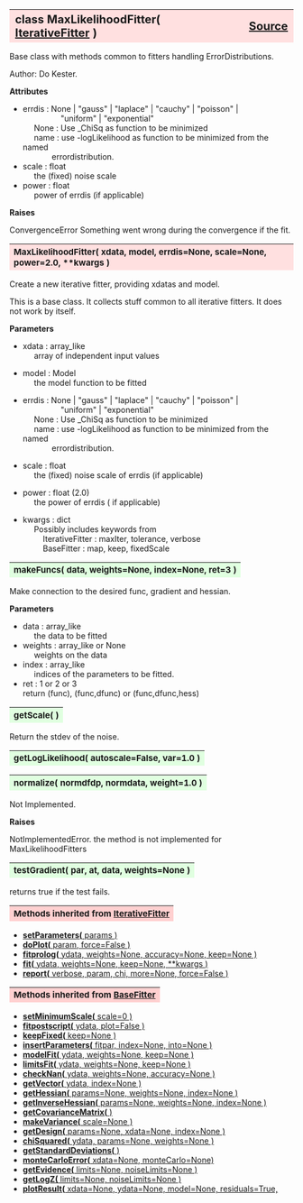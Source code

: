 ---
---
<br><br>

<a name="MaxLikelihoodFitter"></a>
<table><thead style="background-color:#FFE0E0; width:100%; font-size:20px"><tr><th style="text-align:left">
<strong>class MaxLikelihoodFitter(</strong> <a href="./IterativeFitter.html">IterativeFitter</a> )</th><th style="text-align:right"><a href=https://github.com/dokester/BayesicFitting/blob/master/BayesicFitting/source/MaxLikelihoodFitter.py target=_blank>Source</a></th></tr></thead></table>
<p>

Base class with methods common to fitters handling ErrorDistributions.

Author:      Do Kester.

<b>Attributes</b>

* errdis  :  None | "gauss" | "laplace" | "cauchy" | "poisson" |<br>
&nbsp;&nbsp;&nbsp;&nbsp;&nbsp;&nbsp;&nbsp;&nbsp;&nbsp;&nbsp;&nbsp;&nbsp;&nbsp;&nbsp;&nbsp;&nbsp; "uniform" | "exponential"<br>
&nbsp;&nbsp;&nbsp;&nbsp; None : Use _ChiSq as function to be minimized<br>
&nbsp;&nbsp;&nbsp;&nbsp; name : use -logLikelihood as function to be minimized from the named<br>
&nbsp;&nbsp;&nbsp;&nbsp;&nbsp;&nbsp;&nbsp;&nbsp;&nbsp;&nbsp;&nbsp;&nbsp; errordistribution.<br>
* scale  :  float<br>
&nbsp;&nbsp;&nbsp;&nbsp; the (fixed) noise scale<br>
* power  :  float<br>
&nbsp;&nbsp;&nbsp;&nbsp; power of errdis (if applicable)<br>

<b>Raises</b>

ConvergenceError    Something went wrong during the convergence if the fit.


<a name="MaxLikelihoodFitter"></a>
<table><thead style="background-color:#FFE0E0; width:100%; font-size:15px"><tr><th style="text-align:left">
<strong>MaxLikelihoodFitter(</strong> xdata, model, errdis=None, scale=None, power=2.0,
 **kwargs )
</th></tr></thead></table>
<p>

Create a new iterative fitter, providing xdatas and model.

This is a base class. It collects stuff common to all iterative fitters.
It does not work by itself.

<b>Parameters</b>

* xdata  :  array_like<br>
&nbsp;&nbsp;&nbsp;&nbsp; array of independent input values<br>
* model  :  Model<br>
&nbsp;&nbsp;&nbsp;&nbsp; the model function to be fitted<br>

* errdis  :  None | "gauss" | "laplace" | "cauchy" | "poisson" |<br>
&nbsp;&nbsp;&nbsp;&nbsp;&nbsp;&nbsp;&nbsp;&nbsp;&nbsp;&nbsp;&nbsp;&nbsp;&nbsp;&nbsp;&nbsp;&nbsp; "uniform" | "exponential"<br>
&nbsp;&nbsp;&nbsp;&nbsp; None : Use _ChiSq as function to be minimized<br>
&nbsp;&nbsp;&nbsp;&nbsp; name : use -logLikelihood as function to be minimized from the named<br>
&nbsp;&nbsp;&nbsp;&nbsp;&nbsp;&nbsp;&nbsp;&nbsp;&nbsp;&nbsp;&nbsp;&nbsp; errordistribution.<br>
* scale  :  float<br>
&nbsp;&nbsp;&nbsp;&nbsp; the (fixed) noise scale of errdis (if applicable)<br>
* power  :  float (2.0)<br>
&nbsp;&nbsp;&nbsp;&nbsp; the power of errdis ( if applicable)<br>
* kwargs  :  dict<br>
&nbsp;&nbsp;&nbsp;&nbsp; Possibly includes keywords from<br>
&nbsp;&nbsp;&nbsp;&nbsp;&nbsp;&nbsp;&nbsp;&nbsp; IterativeFitter :       maxIter, tolerance, verbose<br>
&nbsp;&nbsp;&nbsp;&nbsp;&nbsp;&nbsp;&nbsp;&nbsp; BaseFitter :            map, keep, fixedScale<br>


<a name="makeFuncs"></a>
<table><thead style="background-color:#E0FFE0; width:100%; font-size:15px"><tr><th style="text-align:left">
<strong>makeFuncs(</strong> data, weights=None, index=None, ret=3 ) 
</th></tr></thead></table>
<p>

Make connection to the desired func, gradient and hessian.

<b>Parameters</b>

* data  :  array_like<br>
&nbsp;&nbsp;&nbsp;&nbsp; the data to be fitted<br>
* weights  :  array_like or None<br>
&nbsp;&nbsp;&nbsp;&nbsp; weights on the data<br>
* index  :  array_like<br>
&nbsp;&nbsp;&nbsp;&nbsp; indices of the parameters to be fitted.<br>
* ret  :  1 or 2 or 3<br>
    return (func), (func,dfunc) or (func,dfunc,hess)

<a name="getScale"></a>
<table><thead style="background-color:#E0FFE0; width:100%; font-size:15px"><tr><th style="text-align:left">
<strong>getScale(</strong> ) 
</th></tr></thead></table>
<p>

Return the stdev of the noise.

<a name="getLogLikelihood"></a>
<table><thead style="background-color:#E0FFE0; width:100%; font-size:15px"><tr><th style="text-align:left">
<strong>getLogLikelihood(</strong> autoscale=False, var=1.0 ) 
</th></tr></thead></table>
<p>
<a name="normalize"></a>
<table><thead style="background-color:#E0FFE0; width:100%; font-size:15px"><tr><th style="text-align:left">
<strong>normalize(</strong> normdfdp, normdata, weight=1.0 ) 
</th></tr></thead></table>
<p>

Not Implemented.

<b>Raises</b>

NotImplementedError.
the method is not implemented for MaxLikelihoodFitters


<a name="testGradient"></a>
<table><thead style="background-color:#E0FFE0; width:100%; font-size:15px"><tr><th style="text-align:left">
<strong>testGradient(</strong> par, at, data, weights=None )
</th></tr></thead></table>
<p>

returns true if the test fails.


<table><thead style="background-color:#FFD0D0; width:100%; font-size:15px"><tr><th style="text-align:left">
<strong>Methods inherited from</strong> <a href="./IterativeFitter.html">IterativeFitter</a></th></tr></thead></table>


* [<strong>setParameters(</strong> params )](./IterativeFitter.md#setParameters)
* [<strong>doPlot(</strong> param, force=False )](./IterativeFitter.md#doPlot)
* [<strong>fitprolog(</strong> ydata, weights=None, accuracy=None, keep=None ) ](./IterativeFitter.md#fitprolog)
* [<strong>fit(</strong> ydata, weights=None, keep=None, **kwargs )](./IterativeFitter.md#fit)
* [<strong>report(</strong> verbose, param, chi, more=None, force=False ) ](./IterativeFitter.md#report)


<table><thead style="background-color:#FFD0D0; width:100%; font-size:15px"><tr><th style="text-align:left">
<strong>Methods inherited from</strong> <a href="./BaseFitter.html">BaseFitter</a></th></tr></thead></table>


* [<strong>setMinimumScale(</strong> scale=0 ) ](./BaseFitter.md#setMinimumScale)
* [<strong>fitpostscript(</strong> ydata, plot=False ) ](./BaseFitter.md#fitpostscript)
* [<strong>keepFixed(</strong> keep=None ) ](./BaseFitter.md#keepFixed)
* [<strong>insertParameters(</strong> fitpar, index=None, into=None ) ](./BaseFitter.md#insertParameters)
* [<strong>modelFit(</strong> ydata, weights=None, keep=None )](./BaseFitter.md#modelFit)
* [<strong>limitsFit(</strong> ydata, weights=None, keep=None ) ](./BaseFitter.md#limitsFit)
* [<strong>checkNan(</strong> ydata, weights=None, accuracy=None )](./BaseFitter.md#checkNan)
* [<strong>getVector(</strong> ydata, index=None )](./BaseFitter.md#getVector)
* [<strong>getHessian(</strong> params=None, weights=None, index=None )](./BaseFitter.md#getHessian)
* [<strong>getInverseHessian(</strong> params=None, weights=None, index=None )](./BaseFitter.md#getInverseHessian)
* [<strong>getCovarianceMatrix(</strong> )](./BaseFitter.md#getCovarianceMatrix)
* [<strong>makeVariance(</strong> scale=None )](./BaseFitter.md#makeVariance)
* [<strong>getDesign(</strong> params=None, xdata=None, index=None )](./BaseFitter.md#getDesign)
* [<strong>chiSquared(</strong> ydata, params=None, weights=None )](./BaseFitter.md#chiSquared)
* [<strong>getStandardDeviations(</strong> )](./BaseFitter.md#getStandardDeviations)
* [<strong>monteCarloError(</strong> xdata=None, monteCarlo=None)](./BaseFitter.md#monteCarloError)
* [<strong>getEvidence(</strong> limits=None, noiseLimits=None )](./BaseFitter.md#getEvidence)
* [<strong>getLogZ(</strong> limits=None, noiseLimits=None )](./BaseFitter.md#getLogZ)
* [<strong>plotResult(</strong> xdata=None, ydata=None, model=None, residuals=True,](./BaseFitter.md#plotResult)
